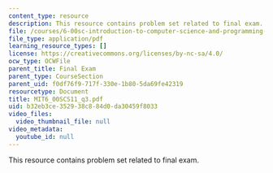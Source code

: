 ```yaml
---
content_type: resource
description: This resource contains problem set related to final exam.
file: /courses/6-00sc-introduction-to-computer-science-and-programming-spring-2011/b32eb3ce352938c884d0da30459f8033_MIT6_00SCS11_q3.pdf
file_type: application/pdf
learning_resource_types: []
license: https://creativecommons.org/licenses/by-nc-sa/4.0/
ocw_type: OCWFile
parent_title: Final Exam
parent_type: CourseSection
parent_uid: f0df76f9-717f-330e-1b80-5da69fe42319
resourcetype: Document
title: MIT6_00SCS11_q3.pdf
uid: b32eb3ce-3529-38c8-84d0-da30459f8033
video_files:
  video_thumbnail_file: null
video_metadata:
  youtube_id: null
---
```

This resource contains problem set related to final exam.